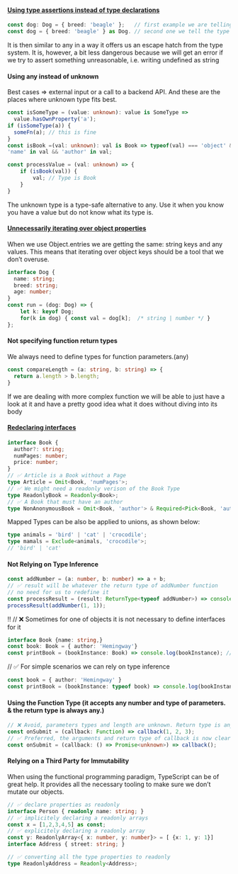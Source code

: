 ####  [Using type assertions instead of type declarations](https://blog.softwaremill.com/typescript-mistakes-to-avoid-d3ab240c90eb#55e2)
```typescript
const dog: Dog = { breed: 'beagle' };   // first example we are telling Typescript to check if our variable complies with the specified type
const dog = { breed: 'beagle' } as Dog. // second one we tell the type checker that we know better and it can skip the check
```
It is then similar to any in a way it offers us an escape hatch from the type system. It is, however, a bit less dangerous because we will get an error if we try to assert something unreasonable, i.e. writing undefined as string

#### Using any instead of unknown
Best cases => external input or a call to a backend API. And these are the places where unknown type fits best.
```typescript
const isSomeType = (value: unknown): value is SomeType =>
  value.hasOwnProperty('a');
if (isSomeType(a)) {
  someFn(a); // this is fine
}
const isBook =(val: unknown): val is Book => typeof(val) === 'object' && val !== null &&
'name' in val && 'author' in val;

const processValue = (val: unknown) => {
    if (isBook(val)) {
        val; // Type is Book
    }
}
```
The unknown type is a type-safe alternative to any. Use it when you know you have a value but do not know what its type is.

#### [Unnecessarily iterating over object properties](https://blog.softwaremill.com/typescript-mistakes-to-avoid-d3ab240c90eb#940f)
When we use Object.entries we are getting the same: string keys and any values. This means that iterating over object keys should be a tool that we don’t overuse.
```typescript
interface Dog {
  name: string;
  breed: string;
  age: number;
}
const run = (dog: Dog) => { 
    let k: keyof Dog;
    for(k in dog) { const val = dog[k];  /* string | number */ } 
};
```

#### Not specifying function return types
We always need to define types for function parameters.(any)
```typescript
const compareLength = (a: string, b: string) => {
  return a.length > b.length;
}
```
If we are dealing with more complex function we will be able to just have a look at it and have a pretty good idea what it does without diving into its body

#### [Redeclaring interfaces](https://betterprogramming.pub/7-typescript-common-mistakes-to-avoid-581c30e514d6#7a5a)
```typescript
interface Book {
  author?: string;
  numPages: number;
  price: number;
}
// ✅ Article is a Book without a Page
type Article = Omit<Book, 'numPages'>;
// ✅ We might need a readonly verison of the Book Type
type ReadonlyBook = Readonly<Book>;
// ✅ A Book that must have an author
type NonAnonymousBook = Omit<Book, 'author'> & Required<Pick<Book, 'author'>>;
```
Mapped Types can be also be applied to unions, as shown below:
```typescript
type animals = 'bird' | 'cat' | 'crocodile';
type mamals = Exclude<animals, 'crocodile'>;
// 'bird' | 'cat'
```

#### Not Relying on Type Inference
```typescript
const addNumber = (a: number, b: number) => a + b;
// ✅ result will be whatever the return type of addNumber function
// no need for us to redefine it
const processResult = (result: ReturnType<typeof addNumber>) => console.log(result);
processResult(addNumber(1, 1));
```
!! // ❌ Sometimes for one of objects it is not necessary to define interfaces for it
```typescript
interface Book {name: string,}
const book: Book = { author: 'Hemingway'}
const printBook = (bookInstance: Book) => console.log(bookInstance); // Book interface is used in a particular scenario and there’s no even a need to create an interface.
```
// ✅ For simple scenarios we can rely on type inference
```typescript
const book = { author: 'Hemingway' }
const printBook = (bookInstance: typeof book) => console.log(bookInstance); // By relying on TypeScript’s inference, the code becomes less cluttered with types and easier to read
```


#### Using the Function Type (it accepts any number and type of parameters. & the return type is always any.)
```typescript
// ❌ Avoid, parameters types and length are unknown. Return type is any
const onSubmit = (callback: Function) => callback(1, 2, 3);
// ✅ Preferred, the arguments and return type of callback is now clear
const onSubmit = (callback: () => Promise<unknown>) => callback();
```

#### Relying on a Third Party for Immutability
When using the functional programming paradigm, TypeScript can be of great help. 
It provides all the necessary tooling to make sure we don’t mutate our objects.
```typescript
// ✅ declare properties as readonly
interface Person { readonly name: string; }
// ✅ implicitely declaring a readonly arrays
const x = [1,2,3,4,5] as const;
// ✅ explicitely declaring a readonly array
const y: ReadonlyArray<{ x: number, y: number}> = [ {x: 1, y: 1}]
interface Address { street: string; }

// ✅ converting all the type properties to readonly
type ReadonlyAddress = Readonly<Address>;
```